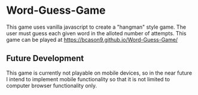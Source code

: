 # Word-Guess-Game

This game uses vanilla javascript to create a "hangman" style game. The user must guess each given word in the alloted number of attempts. This game can be played at https://bcason9.github.io/Word-Guess-Game/

## Future Development
 This game is currently not playable on mobile devices, so in the near future I intend to implement mobile functionality so that it is not limited to computer browser functionality only.
